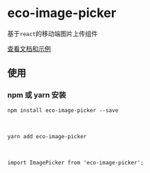 # eco-image-picker

基于`react`的移动端图片上传组件

[查看文档和示例][site]

## 使用

### npm 或 yarn 安装

```shell
npm install eco-image-picker --save
```

<br />

```shell
yarn add eco-image-picker
```

<br />

```shell
import ImagePicker from 'eco-image-picker';
```

[site]: https://yicoding.github.io/eco-image-picker
